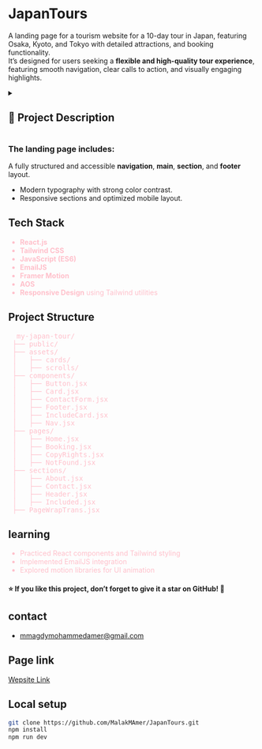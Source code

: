 
# JapanTours
A landing page for a tourism website for a 10-day tour in Japan, featuring Osaka, Kyoto, and Tokyo with detailed attractions, and booking functionality.
<br>It’s designed for users seeking a **flexible and high-quality tour experience**, featuring smooth navigation, clear calls to action, and visually engaging highlights.

<details>
  <summary><h2>🌸 Project Description</h2></summary> 

  <h3>JapanTours provides a simple, elegant, and user-focused interface that emphasizes:</h3>

  <ul>
    <li>Responsive, minimalistic, and calm design that creates a relaxing user experience</li>
    <li>High-quality imagery to highlight Japan’s beauty</li>
    <li>Fixed navigation bar that changes on scroll for better UX</li>
    <li>Animations powered by <strong>Framer Motion</strong> and <strong>AOS</strong></li>
    <li>Email verification for users and the company using <strong>EmailJS</strong></li>
    <li>Form validation with <strong>react-hook-form</strong></li>
    <li>Organized file structure and clean code following best practices</li>
  </ul>
</details>


### The landing page includes:
 A fully structured and accessible **navigation**, **main**, **section**, and **footer** layout.<br>
- Modern typography with strong color contrast.<br>  
- Responsive sections and optimized mobile layout.<br>

## Tech Stack
<ul style="color:pink;">
  <li><strong>React.js</strong></li>
  <li><strong>Tailwind CSS</strong></li>
  <li><strong>JavaScript (ES6)</strong></li>
  <li><strong>EmailJS</strong></li>
  <li><strong>Framer Motion</strong></li>
  <li><strong>AOS</strong></li>
  <li><strong>Responsive Design</strong> using Tailwind utilities</li>
</ul>


## Project Structure
<pre style="color:pink;">
  my-japan-tour/
 ├── public/
 ├── assets/
 │   ├── cards/
 │   ├── scrolls/
 ├── components/
 │   ├── Button.jsx
 │   ├── Card.jsx
 │   ├── ContactForm.jsx
 │   ├── Footer.jsx
 │   ├── IncludeCard.jsx
 │   ├── Nav.jsx
 ├── pages/
 │   ├── Home.jsx
 │   ├── Booking.jsx
 │   ├── CopyRights.jsx
 │   ├── NotFound.jsx
 ├── sections/
 │   ├── About.jsx
 │   ├── Contact.jsx
 │   ├── Header.jsx
 │   ├── Included.jsx
 ├── PageWrapTrans.jsx
</pre>

## learning
<ul style="color:pink;">
  <li>Practiced React components and Tailwind styling</li>
  <li>Implemented EmailJS integration</li>
  <li>Explored motion libraries for UI animation</li>
</ul>

#### ⭐ If you like this project, don’t forget to give it a star on GitHub! 🌟

## contact 
<ul>
  <li><a href="mailto:mmagdymohammedamer@gmail.com??subject=Saying%20hello%20from%20JapanTours%20repo"">mmagdymohammedamer@gmail.com</a></li>
</ul>

## Page link
[Wepsite Link](https://japan-tours-tti1.vercel.app/)

## Local setup
```bash
git clone https://github.com/MalakMAmer/JapanTours.git
npm install
npm run dev

```




